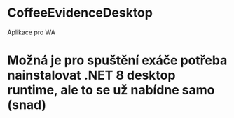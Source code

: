 # CoffeeEvidenceDesktop

Aplikace pro WA
# Možná je pro spuštění exáče potřeba nainstalovat .NET 8 desktop runtime, ale to se už nabídne samo (snad)
